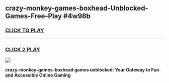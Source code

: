
## crazy-monkey-games-boxhead-Unblocked-Games-Free-Play #4w98b
<h3>
<a href="https://us.freeplayer.one?title=crazy-monkey-games-boxhead&ref=9M">CLICK TO PLAY</a></h3>
<hr>

<h3>
<a href="https://us.freeplayer.one?title=crazy-monkey-games-boxhead&ref=9M">CLICK 2 PLAY</a>
  
</h3>

<a href="https://us.freeplayer.one?title=crazy-monkey-games-boxhead&ref=9M"><img src="https://clearcache.store/games.png"></a>


**crazy-monkey-games-boxhead games unblocked: Your Gateway to Fun and Accessible Online Gaming**
